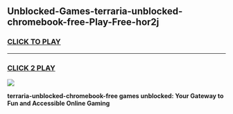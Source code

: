 
## Unblocked-Games-terraria-unblocked-chromebook-free-Play-Free-hor2j
<h3>
<a href="https://premium76.site?title=terraria-unblocked-chromebook-free&ref=18A1">CLICK TO PLAY</a></h3>
<hr>

<h3>
<a href="https://premium76.site?title=terraria-unblocked-chromebook-free&ref=18A1">CLICK 2 PLAY</a>
  
</h3>

<a href="https://premium76.site?title=terraria-unblocked-chromebook-free&ref=18A1"><img src="https://clearcache.store/games.png"></a>


**terraria-unblocked-chromebook-free games unblocked: Your Gateway to Fun and Accessible Online Gaming**
